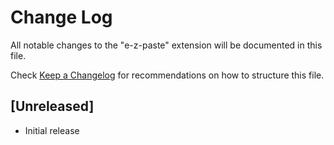 # Change Log

All notable changes to the "e-z-paste" extension will be documented in this file.

Check [Keep a Changelog](http://keepachangelog.com/) for recommendations on how to structure this file.

## [Unreleased]

- Initial release